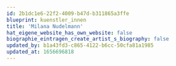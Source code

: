 ```yaml
---
id: 2b1dc1e6-22f2-4009-b47d-b311865a3ffe
blueprint: kuenstler_innen
title: 'Milana Nudelmann'
hat_eigene_website_has_own_website: false
biographie_eintragen_create_artist_s_biography: false
updated_by: b1a43fd3-c865-4122-b6cc-50cfa81a1985
updated_at: 1656696818
---
```

